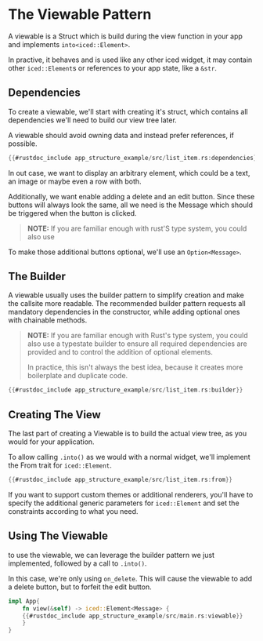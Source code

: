 
# The Viewable Pattern

A viewable is a Struct which is build during the view function in your app and implements `into<iced::Element>`.

In practive, it behaves and is used like any other iced widget,
it may contain other `iced::Element`s or references to your app state, like a `&str`.

## Dependencies

To create a viewable, we'll start with creating it's struct, which contains all dependencies we'll need to build our view tree later.

A viewable should avoid owning data and instead prefer references, if possible.

```rust
{{#rustdoc_include app_structure_example/src/list_item.rs:dependencies}}
```

In out case, we want to display an arbitrary element, which could be a text, an image or maybe even a row with both.

Additionally, we want enable adding a delete and an edit button.
Since these buttons will always look the same,
all we need is the Message which should be triggered when the button is clicked.

> **NOTE:** If you are familiar enough with rust'S type system, you could also use

To make those additional buttons optional, we'll use an `Option<Message>`.

## The Builder

A viewable usually uses the builder pattern to simplify creation and make the callsite more readable.
The recommended builder pattern requests all mandatory dependencies in the constructor, while adding optional ones with chainable methods.

> **NOTE:** If you are familiar enough with Rust's type system, you could also use a typestate builder to ensure all required dependencies are provided
>  and to control the addition of optional elements.
>
> In practice, this isn't always the best idea, because it creates more boilerplate and duplicate code.

```rust
{{#rustdoc_include app_structure_example/src/list_item.rs:builder}}
```


## Creating The View

The last part of creating a Viewable is to build the actual view tree, as you would for your application.

To allow calling `.into()` as we would with a normal widget, we'll implement the From trait for `iced::Element`.

```rust
{{#rustdoc_include app_structure_example/src/list_item.rs:from}}
```

If you want to support custom themes or additional renderers,
you'll have to specify the additional generic parameters for `iced::Element`
and set the constraints according to what you need.

## Using The Viewable

to use the viewable, we can leverage the builder pattern we just implemented, followed by a call to `.into()`.

In this case, we're only using `on_delete`.
This will cause the viewable to add a delete button, but to forfeit the edit button.

```rust
impl App{
    fn view(&self) -> iced::Element<Message> {
    {{#rustdoc_include app_structure_example/src/main.rs:viewable}}
    }
}
```
